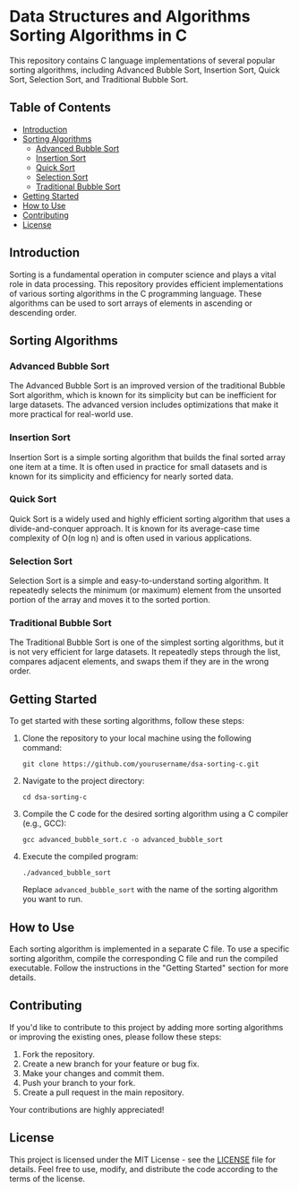 # Data Structures and Algorithms Sorting Algorithms in C

This repository contains C language implementations of several popular sorting algorithms, including Advanced Bubble Sort, Insertion Sort, Quick Sort, Selection Sort, and Traditional Bubble Sort.

## Table of Contents

- [Introduction](#introduction)
- [Sorting Algorithms](#sorting-algorithms)
  - [Advanced Bubble Sort](#advanced-bubble-sort)
  - [Insertion Sort](#insertion-sort)
  - [Quick Sort](#quick-sort)
  - [Selection Sort](#selection-sort)
  - [Traditional Bubble Sort](#traditional-bubble-sort)
- [Getting Started](#getting-started)
- [How to Use](#how-to-use)
- [Contributing](#contributing)
- [License](#license)

## Introduction

Sorting is a fundamental operation in computer science and plays a vital role in data processing. This repository provides efficient implementations of various sorting algorithms in the C programming language. These algorithms can be used to sort arrays of elements in ascending or descending order.

## Sorting Algorithms

### Advanced Bubble Sort

The Advanced Bubble Sort is an improved version of the traditional Bubble Sort algorithm, which is known for its simplicity but can be inefficient for large datasets. The advanced version includes optimizations that make it more practical for real-world use.

### Insertion Sort

Insertion Sort is a simple sorting algorithm that builds the final sorted array one item at a time. It is often used in practice for small datasets and is known for its simplicity and efficiency for nearly sorted data.

### Quick Sort

Quick Sort is a widely used and highly efficient sorting algorithm that uses a divide-and-conquer approach. It is known for its average-case time complexity of O(n log n) and is often used in various applications.

### Selection Sort

Selection Sort is a simple and easy-to-understand sorting algorithm. It repeatedly selects the minimum (or maximum) element from the unsorted portion of the array and moves it to the sorted portion.

### Traditional Bubble Sort

The Traditional Bubble Sort is one of the simplest sorting algorithms, but it is not very efficient for large datasets. It repeatedly steps through the list, compares adjacent elements, and swaps them if they are in the wrong order.

## Getting Started

To get started with these sorting algorithms, follow these steps:

1. Clone the repository to your local machine using the following command:

   ```shell
   git clone https://github.com/yourusername/dsa-sorting-c.git
   ```

2. Navigate to the project directory:

   ```shell
   cd dsa-sorting-c
   ```

3. Compile the C code for the desired sorting algorithm using a C compiler (e.g., GCC):

   ```shell
   gcc advanced_bubble_sort.c -o advanced_bubble_sort
   ```

4. Execute the compiled program:

   ```shell
   ./advanced_bubble_sort
   ```

   Replace `advanced_bubble_sort` with the name of the sorting algorithm you want to run.

## How to Use

Each sorting algorithm is implemented in a separate C file. To use a specific sorting algorithm, compile the corresponding C file and run the compiled executable. Follow the instructions in the "Getting Started" section for more details.

## Contributing

If you'd like to contribute to this project by adding more sorting algorithms or improving the existing ones, please follow these steps:

1. Fork the repository.
2. Create a new branch for your feature or bug fix.
3. Make your changes and commit them.
4. Push your branch to your fork.
5. Create a pull request in the main repository.

Your contributions are highly appreciated!

## License

This project is licensed under the MIT License - see the [LICENSE](LICENSE) file for details. Feel free to use, modify, and distribute the code according to the terms of the license.
